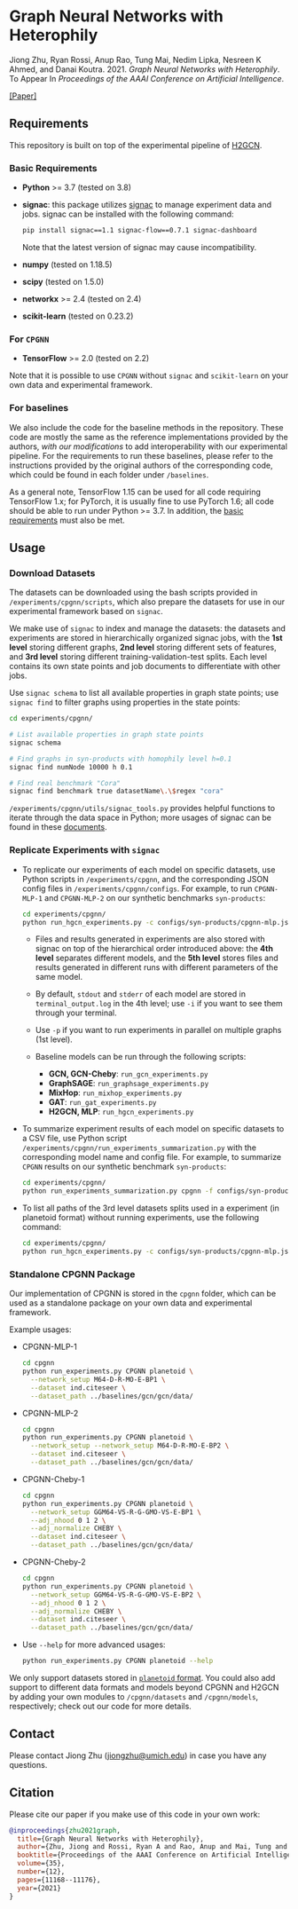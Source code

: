 # Graph Neural Networks with Heterophily

Jiong Zhu, Ryan Rossi, Anup Rao, Tung Mai, Nedim Lipka, Nesreen K Ahmed, and Danai Koutra. 2021. *Graph Neural Networks with Heterophily*. To Appear In *Proceedings of the AAAI Conference on Artificial Intelligence*.

[[Paper]](https://arxiv.org/abs/2009.13566)

## Requirements

This repository is built on top of the experimental pipeline of [H2GCN](https://github.com/GemsLab/H2GCN).

### Basic Requirements

- **Python** >= 3.7 (tested on 3.8)
- **signac**: this package utilizes [signac](https://signac.io) to manage experiment data and jobs. signac can be installed with the following command:

  ```bash
  pip install signac==1.1 signac-flow==0.7.1 signac-dashboard
  ```

  Note that the latest version of signac may cause incompatibility.
- **numpy** (tested on 1.18.5)
- **scipy** (tested on 1.5.0)
- **networkx** >= 2.4 (tested on 2.4)
- **scikit-learn** (tested on 0.23.2)

### For `CPGNN`

- **TensorFlow** >= 2.0 (tested on 2.2)

Note that it is possible to use `CPGNN` without `signac` and `scikit-learn` on your own data and experimental framework.

### For baselines

We also include the code for the baseline methods in the repository. These code are mostly the same as the reference implementations provided by the authors, *with our modifications* to add interoperability with our experimental pipeline. For the requirements to run these baselines, please refer to the instructions provided by the original authors of the corresponding code, which could be found in each folder under `/baselines`.

As a general note, TensorFlow 1.15 can be used for all code requiring TensorFlow 1.x; for PyTorch, it is usually fine to use PyTorch 1.6; all code should be able to run under Python >= 3.7. In addition, the [basic requirements](#basic-requirements) must also be met.

## Usage

### Download Datasets

The datasets can be downloaded using the bash scripts provided in `/experiments/cpgnn/scripts`, which also prepare the datasets for use in our experimental framework based on `signac`.

We make use of `signac` to index and manage the datasets: the datasets and experiments are stored in hierarchically organized signac jobs, with the **1st level** storing different graphs, **2nd level** storing different sets of features, and **3rd level** storing different training-validation-test splits. Each level contains its own state points and job documents to differentiate with other jobs.

Use `signac schema` to list all available properties in graph state points; use `signac find` to filter graphs using properties in the state points:

```bash
cd experiments/cpgnn/

# List available properties in graph state points
signac schema

# Find graphs in syn-products with homophily level h=0.1
signac find numNode 10000 h 0.1

# Find real benchmark "Cora"
signac find benchmark true datasetName\.\$regex "cora"
```

`/experiments/cpgnn/utils/signac_tools.py` provides helpful functions to iterate through the data space in Python; more usages of signac can be found in these [documents](https://docs.signac.io/en/latest/).

### Replicate Experiments with `signac`

- To replicate our experiments of each model on specific datasets, use Python scripts in `/experiments/cpgnn`, and the corresponding JSON config files in `/experiments/cpgnn/configs`. For example, to run `CPGNN-MLP-1` and `CPGNN-MLP-2` on our synthetic benchmarks `syn-products`:

  ```bash
  cd experiments/cpgnn/
  python run_hgcn_experiments.py -c configs/syn-products/cpgnn-mlp.json [-i] run [-p PARALLEL_NUM]
  ```

  - Files and results generated in experiments are also stored with signac on top of the hierarchical order introduced above: the **4th level** separates different models, and the **5th level** stores files and results generated in different runs with different parameters of the same model.
  - By default, `stdout` and `stderr` of each model are stored in `terminal_output.log` in the 4th level; use `-i` if you want to see them through your terminal.
  - Use `-p` if you want to run experiments in parallel on multiple graphs (1st level).
  - Baseline models can be run through the following scripts:

    - **GCN, GCN-Cheby**: `run_gcn_experiments.py`
    - **GraphSAGE**: `run_graphsage_experiments.py`
    - **MixHop**: `run_mixhop_experiments.py`
    - **GAT**: `run_gat_experiments.py`
    - **H2GCN, MLP**: `run_hgcn_experiments.py`

- To summarize experiment results of each model on specific datasets to a CSV file, use Python script `/experiments/cpgnn/run_experiments_summarization.py` with the corresponding model name and config file. For example, to summarize `CPGNN` results on our synthetic benchmark `syn-products`:

  ```bash
  cd experiments/cpgnn/
  python run_experiments_summarization.py cpgnn -f configs/syn-products/cpgnn-mlp.json
  ```

- To list all paths of the 3rd level datasets splits used in a experiment (in planetoid format) without running experiments, use the following command:

  ```bash
  cd experiments/cpgnn/
  python run_hgcn_experiments.py -c configs/syn-products/cpgnn-mlp.json --check_paths run
  ```

### Standalone CPGNN Package

Our implementation of CPGNN is stored in the `cpgnn` folder, which can be used as a standalone package on your own data and experimental framework.

Example usages:

- CPGNN-MLP-1

  ```bash
  cd cpgnn
  python run_experiments.py CPGNN planetoid \
    --network_setup M64-D-R-MO-E-BP1 \
    --dataset ind.citeseer \
    --dataset_path ../baselines/gcn/gcn/data/
  ```

- CPGNN-MLP-2

  ```bash
  cd cpgnn
  python run_experiments.py CPGNN planetoid \
    --network_setup --network_setup M64-D-R-MO-E-BP2 \
    --dataset ind.citeseer \
    --dataset_path ../baselines/gcn/gcn/data/
  ```

- CPGNN-Cheby-1

  ```bash
  cd cpgnn
  python run_experiments.py CPGNN planetoid \
    --network_setup GGM64-VS-R-G-GMO-VS-E-BP1 \
    --adj_nhood 0 1 2 \
    --adj_normalize CHEBY \
    --dataset ind.citeseer \
    --dataset_path ../baselines/gcn/gcn/data/
  ```

- CPGNN-Cheby-2

  ```bash
  cd cpgnn
  python run_experiments.py CPGNN planetoid \
    --network_setup GGM64-VS-R-G-GMO-VS-E-BP2 \
    --adj_nhood 0 1 2 \
    --adj_normalize CHEBY \
    --dataset ind.citeseer \
    --dataset_path ../baselines/gcn/gcn/data/
  ```

- Use `--help` for more advanced usages:

  ```bash
  python run_experiments.py CPGNN planetoid --help
  ```

We only support datasets stored in [`planetoid` format](https://github.com/kimiyoung/planetoid). You could also add support to different data formats and models beyond CPGNN and H2GCN by adding your own modules to `/cpgnn/datasets` and `/cpgnn/models`, respectively; check out our code for more details.

## Contact

Please contact Jiong Zhu (jiongzhu@umich.edu) in case you have any questions.

## Citation

Please cite our paper if you make use of this code in your own work:

```bibtex
@inproceedings{zhu2021graph,
  title={Graph Neural Networks with Heterophily},
  author={Zhu, Jiong and Rossi, Ryan A and Rao, Anup and Mai, Tung and Lipka, Nedim and Ahmed, Nesreen K and Koutra, Danai},
  booktitle={Proceedings of the AAAI Conference on Artificial Intelligence},
  volume={35},
  number={12},
  pages={11168--11176},
  year={2021}
}
```
